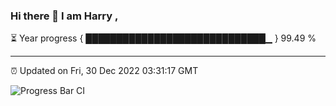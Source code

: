 ### Hi there 👋 I am Harry , 

⏳ Year progress { █████████████████████████████▁ } 99.49 %

---

⏰ Updated on Fri, 30 Dec 2022 03:31:17 GMT

![Progress Bar CI](https://github.com/duykhang68/duykhang68/workflows/Progress%20Bar%20CI/badge.svg)
